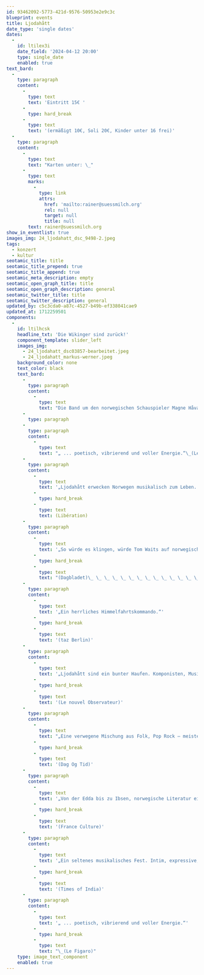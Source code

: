 ```yaml
---
id: 93462092-5773-421d-9576-50953e2e9c3c
blueprint: events
title: Ljodahått
date_type: 'single dates'
dates:
  -
    id: ltilex3i
    date_field: '2024-04-12 20:00'
    type: single_date
    enabled: true
text_bard:
  -
    type: paragraph
    content:
      -
        type: text
        text: 'Eintritt 15€ '
      -
        type: hard_break
      -
        type: text
        text: '(ermäßigt 10€, Soli 20€, Kinder unter 16 frei)'
  -
    type: paragraph
    content:
      -
        type: text
        text: "Karten unter: \_"
      -
        type: text
        marks:
          -
            type: link
            attrs:
              href: 'mailto:rainer@suessmilch.org'
              rel: null
              target: null
              title: null
        text: rainer@suessmilch.org
show_in_eventlist: true
images_img: 24_ljodahatt_dsc_9498-2.jpeg
tags:
  - konzert
  - kultur
seotamic_title: title
seotamic_title_prepend: true
seotamic_title_append: true
seotamic_meta_description: empty
seotamic_open_graph_title: title
seotamic_open_graph_description: general
seotamic_twitter_title: title
seotamic_twitter_description: general
updated_by: c5c3cda0-a87c-4527-b49b-ef338041cae9
updated_at: 1712259501
components:
  -
    id: ltilhcsk
    headline_txt: 'Die Wikinger sind zurück!'
    component_template: slider_left
    images_img:
      - 24_ljodahatt_dsc03857-bearbeitet.jpeg
      - 24_ljodahatt_markus-werner.jpeg
    background_color: none
    text_color: black
    text_bard:
      -
        type: paragraph
        content:
          -
            type: text
            text: "Die Band um den norwegischen Schauspieler Magne Håvard Brekke vertont norwegische Gedichte von der Edda bis in die Gegenwart, traditionelle nordische Liedformen treffen auf Folk, Jazz und Rock’n Roll. Eine herrliche Mischung, die die Schätze längst vergangener Landschaften der Seele freilegt. Seit Jahren mit dabei Rainer Süßmilch aus dem Wendland, der die Kollegen nach Konzerten in Indien, am Nordkap oder in Berlin jetzt wieder zu sich nach Hause eingeladen hat.\_"
      -
        type: paragraph
      -
        type: paragraph
        content:
          -
            type: text
            text: "„ ... poetisch, vibrierend und voller Energie.“\_(Le Figaro, Paris)"
      -
        type: paragraph
        content:
          -
            type: text
            text: '„Ljodahått erwecken Norwegen musikalisch zum Leben. Mitreißend.“'
          -
            type: hard_break
          -
            type: text
            text: (Libération)
      -
        type: paragraph
        content:
          -
            type: text
            text: '„So würde es klingen, würde Tom Waits auf norwegisch singen.“'
          -
            type: hard_break
          -
            type: text
            text: "(Dagbladet)\_ \_ \_ \_ \_ \_ \_ \_ \_ \_ \_ \_ \_ \_ \_ \_ \_ \_ \_ \_ \_ \_\_"
      -
        type: paragraph
        content:
          -
            type: text
            text: '„Ein herrliches Himmelfahrtskommando.“'
          -
            type: hard_break
          -
            type: text
            text: '(taz Berlin)'
      -
        type: paragraph
        content:
          -
            type: text
            text: '„Ljodahått sind ein bunter Haufen. Komponisten, Musiker, Schauspieler, die auf der Bühne aus den Gedichten ihrer norwegischen Landsleute ein musikalisches Ereignis machen.“'
          -
            type: hard_break
          -
            type: text
            text: '(Le nouvel Observateur)'
      -
        type: paragraph
        content:
          -
            type: text
            text: "„Eine verwegene Mischung aus Folk, Pop Rock – meisterhaft.“\_"
          -
            type: hard_break
          -
            type: text
            text: '(Dag Og Tid)'
      -
        type: paragraph
        content:
          -
            type: text
            text: '„Von der Edda bis zu Ibsen, norwegische Literatur eigenwillig-eingängig vertont und leidenschaftlich dargeboten.“'
          -
            type: hard_break
          -
            type: text
            text: '(France Culture)'
      -
        type: paragraph
        content:
          -
            type: text
            text: '„Ein seltenes musikalisches Fest. Intim, expressive, skandinavisch psychedelisch.'
          -
            type: hard_break
          -
            type: text
            text: '(Times of India)'
      -
        type: paragraph
        content:
          -
            type: text
            text: '„ ... poetisch, vibrierend und voller Energie.“'
          -
            type: hard_break
          -
            type: text
            text: "\_(Le Figaro)"
    type: image_text_component
    enabled: true
---
```

